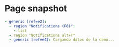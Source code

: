 # Page snapshot

```yaml
- generic [ref=e2]:
  - region "Notifications (F8)":
    - list
  - region "Notifications alt+T"
  - generic [ref=e4]: Cargando datos de la demo...
```
